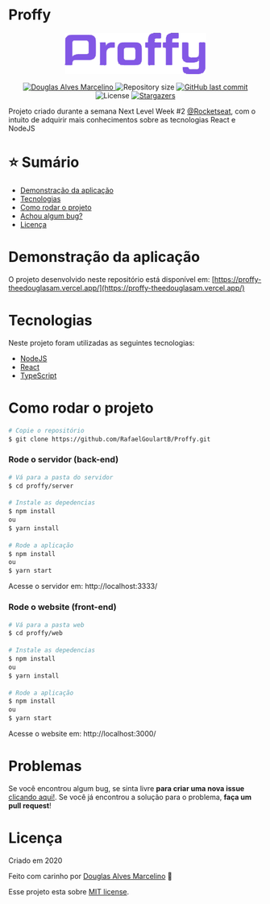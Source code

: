 # Proffy

<p align="center">
   <img src="./.github/logo.png" alt="Proffy" width="280"/>
</p>

<p align="center">	
   <a href="https://www.linkedin.com/in/douglas-alves-marcelino-704250180/">
      <img alt="Douglas Alves Marcelino" src="https://img.shields.io/badge/-Douglas%20Alves%20Marcelino-8257E5?style=flat&logo=Linkedin&logoColor=white" />
   </a>
  <img alt="Repository size" src="https://img.shields.io/github/repo-size/TheeDouglasAM3/proffy?color=774DD6">

  <a href="https://github.com/TheeDouglasAM3/MyHackerRankSolutions/commits/master">
    <img alt="GitHub last commit" src="https://img.shields.io/github/last-commit/TheeDouglasAM3/proffy?color=774DD6">
  </a> 
  <img alt="License" src="https://img.shields.io/badge/license-MIT-8257E5">
  <a href="https://github.com/TheeDouglasAM3/proffy/stargazers">
    <img alt="Stargazers" src="https://img.shields.io/github/stars/TheeDouglasAM3/proffy?color=8257E5&logo=github">
  </a>
</p>

Projeto criado durante a semana Next Level Week #2 [@Rocketseat](https://github.com/Rocketseat), com o intuito de adquirir mais conhecimentos sobre as tecnologias React e NodeJS


# :star: Sumário

* [Demonstração da aplicação](#demonstração-da-aplicação) 
* [Tecnologias](#tecnologias)
* [Como rodar o projeto](#como-rodar-o-projeto)
* [Achou algum bug?](#problemas)
* [Licença](#licença)

# Demonstração da aplicação
O projeto desenvolvido neste repositório está disponível em: 
[https://proffy-theedouglasam.vercel.app/](https://proffy-theedouglasam.vercel.app/)

# Tecnologias
Neste projeto foram utilizadas as seguintes tecnologias:
* [NodeJS](https://nodejs.org/en/)
* [React](https://pt-br.reactjs.org/)
* [TypeScript](https://www.typescriptlang.org/)

# Como rodar o projeto
```bash
# Copie o repositório
$ git clone https://github.com/RafaelGoulartB/Proffy.git
```
### Rode o servidor (back-end)

```bash
# Vá para a pasta do servidor
$ cd proffy/server

# Instale as depedencias
$ npm install
ou
$ yarn install

# Rode a aplicação
$ npm install
ou
$ yarn start
```
Acesse o servidor em: http://localhost:3333/

### Rode o website (front-end)

```bash
# Vá para a pasta web
$ cd proffy/web

# Instale as depedencias
$ npm install
ou
$ yarn install

# Rode a aplicação
$ npm install
ou
$ yarn start
```
Acesse o website em: http://localhost:3000/

# Problemas
Se você encontrou algum bug, se sinta livre **para criar uma nova issue**  [clicando aqui!](https://github.com/TheeDouglasAM3/proffy). Se você já encontrou a solução para o problema, **faça um pull request**!

# Licença

Criado em 2020 

Feito com carinho por [Douglas Alves Marcelino](https://github.com/TheeDouglasAM3) :duck:

Esse projeto esta sobre [MIT license](./LICENSE).